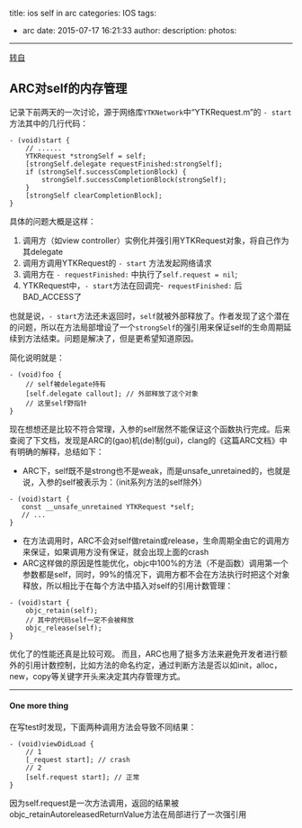 title: ios self in arc
categories: IOS
tags:
  - arc
date: 2015-07-17 16:21:33
author:
description:
photos:
---
[转自](http://blog.sunnyxx.com/2015/01/17/self-in-arc/)

## ARC对self的内存管理

记录下前两天的一次讨论，源于网络库`YTKNetwork`中“YTKRequest.m”的 `- start` 方法其中的几行代码：

```
- (void)start {
    // ......
    YTKRequest *strongSelf = self;
    [strongSelf.delegate requestFinished:strongSelf];
    if (strongSelf.successCompletionBlock) {
        strongSelf.successCompletionBlock(strongSelf);
    }
    [strongSelf clearCompletionBlock];
}
```

具体的问题大概是这样：

1. 调用方（如view controller）实例化并强引用YTKRequest对象，将自己作为其delegate
2. 调用方调用YTKRequest的 `- start` 方法发起网络请求
3. 调用方在 `- requestFinished:` 中执行了`self.request = nil`;
4. YTKRequest中，`- start`方法在回调完-` requestFinished:` 后 BAD_ACCESS了

也就是说，`- start`方法还未返回时，`self`就被外部释放了。作者发现了这个潜在的问题，所以在方法局部增设了一个`strongSelf`的强引用来保证self的生命周期延续到方法结束。问题是解决了，但是更希望知道原因。

简化说明就是：

```
- (void)foo {
    // self被delegate持有
    [self.delegate callout]; // 外部释放了这个对象
    // 这里self野指针
}
```

现在想想还是比较不符合常理，入参的self居然不能保证这个函数执行完成。后来查阅了下文档，发现是ARC的(gao)机(de)制(gui)，clang的《这篇ARC文档》中有明确的解释，总结如下：

- ARC下，self既不是strong也不是weak，而是unsafe_unretained的，也就是说，入参的self被表示为：（init系列方法的self除外）

```
- (void)start {
   const __unsafe_unretained YTKRequest *self;
   // ...
}
```

- 在方法调用时，ARC不会对self做retain或release，生命周期全由它的调用方来保证，如果调用方没有保证，就会出现上面的crash
- ARC这样做的原因是性能优化，objc中100%的方法（不是函数）调用第一个参数都是self，同时，99%的情况下，调用方都不会在方法执行时把这个对象释放，所以相比于在每个方法中插入对self的引用计数管理：
```
- (void)start {
    objc_retain(self);
    // 其中的代码self一定不会被释放
    objc_release(self);
}
```

优化了的性能还真是比较可观。 而且，ARC也用了挺多方法来避免开发者进行额外的引用计数控制，比如方法的命名约定，通过判断方法是否以如init，alloc，new，copy等关键字开头来决定其内存管理方式。

---

#### One more thing

在写test时发现，下面两种调用方法会导致不同结果：

```
- (void)viewDidLoad {
    // 1
    [_request start]; // crash
    // 2
    [self.request start]; // 正常
}
```

因为self.request是一次方法调用，返回的结果被objc_retainAutoreleasedReturnValue方法在局部进行了一次强引用
